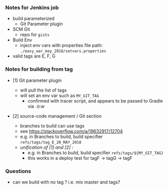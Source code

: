 
### Notes for Jenkins job

* build parameterized
    * Git Parameter plugin
* SCM Git
    * repo for `gists`
* Build Env
    * inject env vars with properties file path: `./easy_war_may_2018/setvars.properties`
* valid tags are E, F, G

### Notes for building from tag

* [1] Git parameter plugin
    * will pull the list of tags
    * will set an env var such as `MY_GIT_TAG`
        * confirmed with tracer script, and appears to be passed to Gradle via `-D`:w

* [2] source-code management / Git section
    * branches to build can use tags
    * see https://stackoverflow.com/a/19632917/12704
    * e.g. in Branches to build, build specifier `refs/tags/tag_E_20_MAY_2018`
    * *unification of [1] and [2]* :
        * e.g. in Branches to build, build specifier `refs/tags/${MY_GIT_TAG}`
        * this works in a deploy test for tagF -> tagG -> tagF

### Questions

* can we build with no tag ? i.e. mix master and tags?
